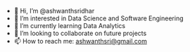 - 👋 Hi, I’m @ashwanthsridhar
- 👀 I’m interested in Data Science and Software Engineering
- 🌱 I’m currently learning Data Analytics
- 💞️ I’m looking to collaborate on future projects
- 📫 How to reach me: ashwanthsri@gmail.com

<!---
ashwanthsridhar/ashwanthsridhar is a ✨ special ✨ repository because its `README.md` (this file) appears on your GitHub profile.
You can click the Preview link to take a look at your changes.
--->
